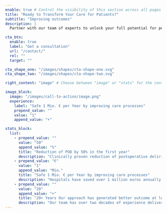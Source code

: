 ```yaml
---
enable: true # Control the visibility of this section across all pages where it is used
title: "Ready to Transform Your Care for Patients?"
subtitle: "Improving outcomes"
description: |
  Partner with our team of experts to unlock your full potential for perioperative precision care. Ask for a free consultation and discover how we can help you.

cta_btn:
  enable: true
  label: "Get a consultation"
  url: "/contact/"
  rel: ""
  target: ""

cta_shape_one: "/images/shapes/cta-shape-one.svg"
cta_shape_two: "/images/shapes/cta-shape-two.svg"

right_content: "image" # Choose between "image" or "stats" for the content of the right side of the section

image_block:
  image: "/images/call-to-action/image.png"
  experience:
    label: "Safe 1 Mio. € per Year by improving care processes"
    prepend_value: ""
    value: "1"
    append_value: "+"

stats_block:
  list:
    - prepend_value: ""
      value: "50"
      append_value: "%"
      title: "Reduction of POD by 50% in the first year"
      description: "Clinically proven reduction of postoperative delirium (POD) through precision perioperative care."
    - prepend_value: "€"
      value: "1"
      append_value: "Mio."
      title: "Safe 1 Mio. € per Year by improving care processes"
      description: "Hospitals have saved over 1 million euros annually by optimizing perioperative workflows."
    - prepend_value: ""
      value: "20"
      append_value: "+"
      title: "20+ Years Our approach has generated better outcome at lower costs."
      description: "Our team has over two decades of experience delivering better outcomes at reduced costs."
---
```


